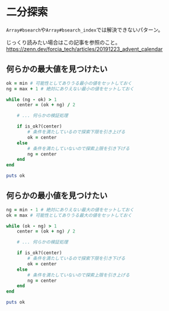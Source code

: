 # 二分探索

`Array#bsearch`や`Array#bsearch_index`では解決できないパターン。

じっくり読みたい場合はこの記事を参照のこと。
https://zenn.dev/forcia_tech/articles/20191223_advent_calendar

## 何らかの最大値を見つけたい

```ruby
ok = min # 可能性としてありうる最小の値をセットしておく
ng = max + 1 # 絶対にありえない最小の値をセットしておく

while (ng - ok) > 1
    center = (ok + ng) / 2

    # ... 何らかの検証処理

    if is_ok?(center)
        # 条件を満たしているので探索下限を引き上げる
        ok = center
    else
        # 条件を満たしていないので探索上限を引き下げる
        ng = center
    end
end

puts ok
```

## 何らかの最小値を見つけたい

```ruby
ng = min - 1 # 絶対にありえない最大の値をセットしておく
ok = max # 可能性としてありうる最大の値をセットしておく

while (ok - ng) > 1
    center = (ok + ng) / 2

    # ... 何らかの検証処理

    if is_ok?(center)
        # 条件を満たしているので探索下限を引き下げる
        ok = center
    else
        # 条件を満たしていないので探索上限を引き上げる
        ng = center
    end
end

puts ok
```
